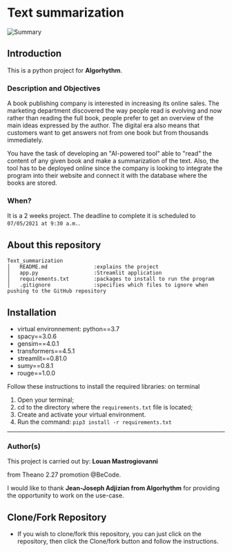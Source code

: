 # Text summarization


![Summary](https://www.expert.ai/wp-content/uploads/2019/06/Document-summarization-software.jpg)



## Introduction

This is a python project for **Algorhythm**.

### Description and Objectives

A book publishing company is interested in increasing its online sales. The marketing department discovered the way people read is evolving and now rather than reading the full book, people prefer to get an overview of the main ideas expressed by the author. The digital era also means that customers want to get answers not from one book but from thousands immediately.

You have the task of developing an "AI-powered tool" able to "read" the content of any given book and make a summarization of the text. Also, the tool has to be deployed online since the company is looking to integrate the program into their website and connect it with the database where the books are stored.
### When?
It is a 2 weeks project.
The deadline to complete it is scheduled to `07/05/2021 at 9:30 a.m.`.


## About this repository

```
Text_summarization
│   README.md               :explains the project
│   app.py                  :Streamlit application
│   requirements.txt        :packages to install to run the program
│   .gitignore              :specifies which files to ignore when pushing to the GitHub repository
```

## Installation

- virtual environnement: python==3.7
- spacy==3.0.6
- gensim==4.0.1
- transformers==4.5.1
- streamlit==0.81.0
- sumy==0.8.1
- rouge==1.0.0


Follow these instructions to install the required libraries: on terminal
1. Open your terminal;
2. cd to the directory where the `requirements.txt` file is located;
3. Create and activate your virtual environment.
4. Run the command: 
```pip3 install -r requirements.txt```

______________________________________________________________________________________________________________________________________________________



### Author(s)
This project is carried out by: 
**Louan Mastrogiovanni** 

from Theano 2.27 promotion @BeCode.

I would like to thank **Jean-Joseph Adjizian from Algorhythm** for providing the opportunity to work on the use-case.

## Clone/Fork Repository
  - If you wish to clone/fork this repository, you can just click on the repository, then click the Clone/fork button and follow the instructions.
